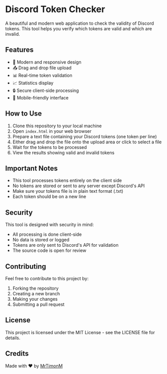 # Discord Token Checker

A beautiful and modern web application to check the validity of Discord tokens. This tool helps you verify which tokens are valid and which are invalid.

## Features

- 🎨 Modern and responsive design
- 📤 Drag and drop file upload
- 📊 Real-time token validation
- 📈 Statistics display
- 🔒 Secure client-side processing
- 📱 Mobile-friendly interface

## How to Use

1. Clone this repository to your local machine
2. Open `index.html` in your web browser
3. Prepare a text file containing your Discord tokens (one token per line)
4. Either drag and drop the file onto the upload area or click to select a file
5. Wait for the tokens to be processed
6. View the results showing valid and invalid tokens

## Important Notes

- This tool processes tokens entirely on the client side
- No tokens are stored or sent to any server except Discord's API
- Make sure your tokens file is in plain text format (.txt)
- Each token should be on a new line

## Security

This tool is designed with security in mind:
- All processing is done client-side
- No data is stored or logged
- Tokens are only sent to Discord's API for validation
- The source code is open for review

## Contributing

Feel free to contribute to this project by:
1. Forking the repository
2. Creating a new branch
3. Making your changes
4. Submitting a pull request

## License

This project is licensed under the MIT License - see the LICENSE file for details.

## Credits

Made with ❤️ by [MrTimonM](https://github.com/MrTimonM) 
